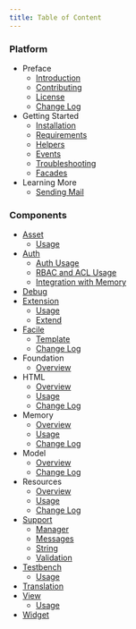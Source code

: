 ```yaml
---
title: Table of Content
---
```


### Platform
* Preface
  - [Introduction](/docs/2.0)
  - [Contributing](/docs/2.0/contributing)
  - [License](/docs/2.0/license)
  - [Change Log](/docs/2.0/changes)
* Getting Started
  - [Installation](/docs/2.0/installation)
  - [Requirements](/docs/2.0/installation#requirement)
  - [Helpers](/docs/2.0/helpers)
  - [Events](/docs/2.0/events)
  - [Troubleshooting](/docs/2.0/troubleshoot)
  - [Facades](/docs/2.0/facades)
* Learning More
  - [Sending Mail](/docs/2.0/mail)

### Components
* [Asset](/docs/2.0/components/asset)
  - [Usage](/docs/2.0/components/asset/usage)
* [Auth](/docs/2.0/components/auth)
  - [Auth Usage](/docs/2.0/components/auth/usage)
  - [RBAC and ACL Usage](/docs/2.0/components/auth/rbac)
  - [Integration with Memory](/docs/2.0/components/auth/memory-integration)
* [Debug](/docs/2.0/components/debug)
* [Extension](/docs/2.0/components/extension)
  - [Usage](/docs/2.0/components/extension/usage)
  - [Extend](/docs/2.0/components/extension/extend)
* [Facile](/docs/2.0/components/facile)
  - [Template](/docs/2.0/components/facile/templating)
  - [Change Log](/docs/2.0/components/facile/changes)
* Foundation
  - [Overview](/docs/2.0/components/foundation)
* HTML
  - [Overview](/docs/2.0/components/html)
  - [Usage](/docs/2.0/components/html/usage)
  - [Change Log](/docs/2.0/components/html/changes)
* Memory
  - [Overview](/docs/2.0/components/memory)
  - [Usage](/docs/2.0/components/memory/usage)
  - [Change Log](/docs/2.0/components/memory/changes)
* Model
  - [Overview](/docs/2.0/components/model)
  - [Change Log](/docs/2.0/components/model/changes)
* Resources
  - [Overview](/docs/2.0/components/resources)
  - [Usage](/docs/2.0/components/resources/usage)
  - [Change Log](/docs/2.0/components/resources/changes)
* [Support](/docs/2.0/components/support)
  - [Manager](/docs/2.0/components/support/manager)
  - [Messages](/docs/2.0/components/support/messages)
  - [String](/docs/2.0/components/support/str)
  - [Validation](/docs/2.0/components/support/validator)
* [Testbench](/docs/2.0/components/testbench)
  - [Usage](/docs/2.0/components/testbench/usage)
* [Translation](/docs/2.0/components/translation)
* [View](/docs/2.0/components/view)
  - [Usage](/docs/2.0/components/view/usage)
* [Widget](/docs/2.0/components/widget)
